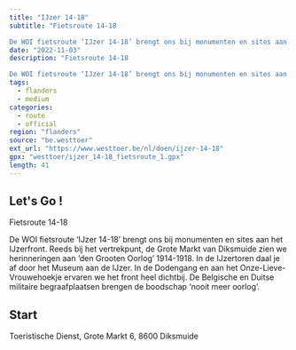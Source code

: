 ```yaml
---
title: "IJzer 14-18"
subtitle: "Fietsroute 14-18

De WOI fietsroute ‘IJzer 14-18’ brengt ons bij monumenten en sites aan het IJzerfront"
date: "2022-11-03"
description: "Fietsroute 14-18

De WOI fietsroute ‘IJzer 14-18’ brengt ons bij monumenten en sites aan het IJzerfront" 
tags:
  - flanders
  - medium
categories: 
  - route
  - official
region: "flanders"
source: "be.westtoer"
ext_url: "https://www.westtoer.be/nl/doen/ijzer-14-18"
gpx: "westtoer/ijzer_14-18_fietsroute_1.gpx"
length: 41
---
```


## Let's Go !

Fietsroute 14-18

De WOI fietsroute ‘IJzer 14-18’ brengt ons bij monumenten en sites aan het IJzerfront. Reeds bij het vertrekpunt, de Grote Markt van Diksmuide zien we herinneringen aan ‘den Grooten Oorlog’ 1914-1918. In de IJzertoren daal je af door het Museum aan de IJzer. In de Dodengang en aan het Onze-Lieve-Vrouwehoekje ervaren we het front heel dichtbij. De Belgische en Duitse militaire begraafplaatsen brengen de boodschap ‘nooit meer oorlog’.

## Start 

Toeristische Dienst, Grote Markt 6, 8600 Diksmuide 


